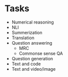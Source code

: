 # Tasks
* Numerical reasoning 
* NLI
* Summerization
* Translation
* Question answering 
  - MRC
  - Commonse sense QA 
* Question generation
* Text and code
* Text and video/image
